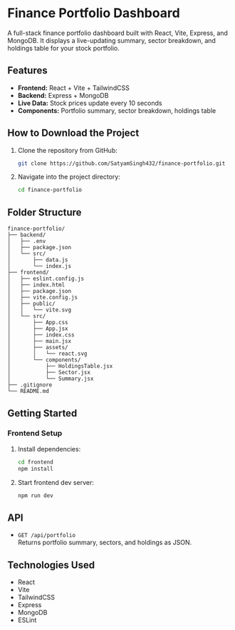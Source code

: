 # Finance Portfolio Dashboard

A full-stack finance portfolio dashboard built with React, Vite, Express, and MongoDB. It displays a live-updating summary, sector breakdown, and holdings table for your stock portfolio.

## Features

- **Frontend:** React + Vite + TailwindCSS
- **Backend:** Express + MongoDB
- **Live Data:** Stock prices update every 10 seconds
- **Components:** Portfolio summary, sector breakdown, holdings table

## How to Download the Project

1. Clone the repository from GitHub:
   ```sh
   git clone https://github.com/SatyamSingh432/finance-portfolio.git
   ```
2. Navigate into the project directory:
   ```sh
   cd finance-portfolio
   ```

## Folder Structure

```
finance-portfolio/
├── backend/
│   ├── .env
│   ├── package.json
│   └── src/
│       ├── data.js
│       └── index.js
├── frontend/
│   ├── eslint.config.js
│   ├── index.html
│   ├── package.json
│   ├── vite.config.js
│   ├── public/
│   │   └── vite.svg
│   └── src/
│       ├── App.css
│       ├── App.jsx
│       ├── index.css
│       ├── main.jsx
│       ├── assets/
│       │   └── react.svg
│       └── components/
│           ├── HoldingsTable.jsx
│           ├── Sector.jsx
│           └── Summary.jsx
├── .gitignore
└── README.md
```

## Getting Started

### Frontend Setup

1. Install dependencies:
   ```sh
   cd frontend
   npm install
   ```
2. Start frontend dev server:
   ```sh
   npm run dev
   ```

## API

- `GET /api/portfolio`  
  Returns portfolio summary, sectors, and holdings as JSON.

## Technologies Used

- React
- Vite
- TailwindCSS
- Express
- MongoDB
- ESLint

